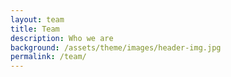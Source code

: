 ```yaml
---
layout: team
title: Team
description: Who we are
background: /assets/theme/images/header-img.jpg
permalink: /team/
---
```


